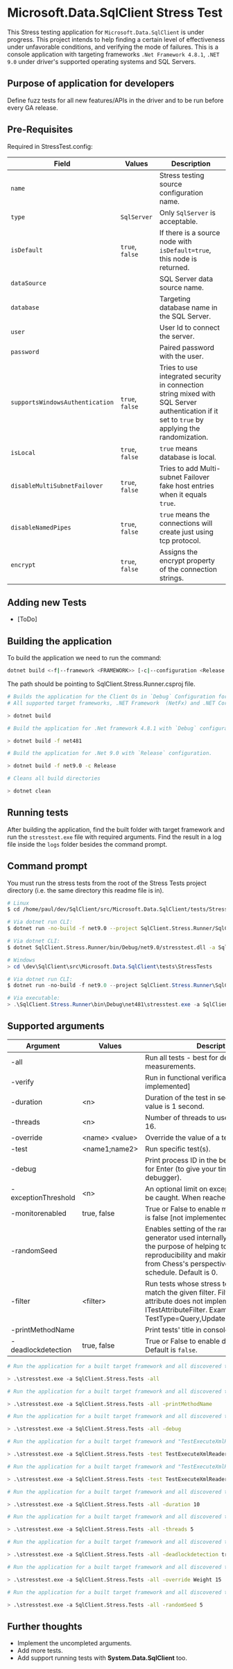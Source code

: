 # Microsoft.Data.SqlClient Stress Test

This Stress testing application for `Microsoft.Data.SqlClient` is under progress.
This project intends to help finding a certain level of effectiveness under unfavorable conditions, and verifying the mode of failures.
This is a console application with targeting frameworks `.Net Framework 4.8.1`, `.NET 9.0` under driver's supported operating systems and SQL Servers.

## Purpose of application for developers

Define fuzz tests for all new features/APIs in the driver and to be run before every GA release.

## Pre-Requisites

Required in StressTest.config:

|Field|Values|Description|
|-|-|-|
|`name`||Stress testing source configuration name.|
|`type`|`SqlServer`|Only `SqlServer` is acceptable.|
|`isDefault`|`true`, `false`|If there is a source node with `isDefault=true`, this node is returned.|
|`dataSource`||SQL Server data source name.|
|`database`||Targeting database name in the SQL Server.|
|`user`||User Id to connect the server.|
|`password`||Paired password with the user.|
|`supportsWindowsAuthentication`|`true`, `false`|Tries to use integrated security in connection string mixed with SQL Server authentication if it set to `true` by applying the randomization.|
|`isLocal`|`true`, `false`|`true` means database is local.|
|`disableMultiSubnetFailover`|`true`, `false`|Tries to add Multi-subnet Failover fake host entries when it equals `true`.|
|`disableNamedPipes`|`true`, `false`|`true` means the connections will create just using tcp protocol.|
|`encrypt`|`true`, `false`|Assigns the encrypt property of the connection strings.|

## Adding new Tests

- [ToDo]

## Building the application

To build the application we need to run the command:

```bash
dotnet build <-f|--framework <FRAMEWORK>> [-c|--configuration <Release|Debug>]
```

The path should be pointing to SqlClient.Stress.Runner.csproj file.

```bash
# Builds the application for the Client Os in `Debug` Configuration for `AnyCpu` platform.
# All supported target frameworks, .NET Framework  (NetFx) and .NET Core drivers are built by default (as supported by Client OS).

> dotnet build
```

```bash
# Build the application for .Net framework 4.8.1 with `Debug` configuration.

> dotnet build -f net481
```

```bash
# Build the application for .Net 9.0 with `Release` configuration.

> dotnet build -f net9.0 -c Release
```

```bash
# Cleans all build directories

> dotnet clean
```

## Running tests

After building the application, find the built folder with target framework and run the `stresstest.exe` file with required arguments.
Find the result in a log file inside the `logs` folder besides the command prompt.

## Command prompt

You must run the stress tests from the root of the Stress Tests project
directory (i.e. the same directory this readme file is in).

```bash
# Linux
$ cd /home/paul/dev/SqlClient/src/Microsoft.Data.SqlClient/tests/StressTests

# Via dotnet run CLI:
$ dotnet run -no-build -f net9.0 --project SqlClient.Stress.Runner/SqlClient.Stress.Runner.csproj -- -a SqlClient.Stress.Tests

# Via dotnet CLI:
$ dotnet SqlClient.Stress.Runner/bin/Debug/net9.0/stresstest.dll -a SqlClient.Stress.Tests
```

```powershell
# Windows
> cd \dev\SqlClient\src\Microsoft.Data.SqlClient\tests\StressTests

# Via dotnet run CLI:
$ dotnet run -no-build -f net9.0 --project SqlClient.Stress.Runner\SqlClient.Stress.Runner.csproj -- -a SqlClient.Stress.Tests

# Via executable:
> .\SqlClient.Stress.Runner\bin\Debug\net481\stresstest.exe -a SqlClient.Stress.Tests
```

## Supported arguments

|Argument|Values|Description|
|-|-|-|
|-all||Run all tests - best for debugging, not perf measurements.|
|-verify||Run in functional verification mode. [not implemented]|
|-duration|&lt;n&gt;|Duration of the test in seconds. Default value is 1 second.|
|-threads|&lt;n&gt;|Number of threads to use. Default value is 16.|
|-override|&lt;name&gt; &lt;value&gt;|Override the value of a test property.|
|-test|&lt;name1;name2&gt;|Run specific test(s).|
|-debug||Print process ID in the beginning and wait for Enter (to give your time to attach the debugger).|
|-exceptionThreshold|&lt;n&gt;|An optional limit on exceptions which will be caught. When reached, test will halt.|
|-monitorenabled|true, false|True or False to enable monitoring. Default is false [not implemented]|
|-randomSeed||Enables setting of the random number generator used internally. This serves both the purpose of helping to improve reproducibility and making it deterministic from Chess's perspective for a given schedule. Default is 0.|
|-filter|&lt;filter&gt;|Run tests whose stress test attributes match the given filter. Filter is not applied if attribute does not implement ITestAttributeFilter. Example: -filter TestType=Query,Update;IsServerTest=True|
|-printMethodName||Print tests' title in console window|
|-deadlockdetection|true, false|True or False to enable deadlock detection. Default is `false`.|

```bash
# Run the application for a built target framework and all discovered tests without debugger attached.

> .\stresstest.exe -a SqlClient.Stress.Tests -all
```

```bash
# Run the application for a built target framework and all discovered tests without debugger attached and shows the test methods' names.

> .\stresstest.exe -a SqlClient.Stress.Tests -all -printMethodName 
```

```bash
# Run the application for a built target framework and all discovered tests and will wait for debugger to be attached.

> .\stresstest.exe -a SqlClient.Stress.Tests -all -debug 
```

```bash
# Run the application for a built target framework and "TestExecuteXmlReaderAsyncCancellation" test without debugger attached.

> .\stresstest.exe -a SqlClient.Stress.Tests -test TestExecuteXmlReaderAsyncCancellation
```

```bash
# Run the application for a built target framework and "TestExecuteXmlReaderAsyncCancellation" test without debugger attached.

> .\stresstest.exe -a SqlClient.Stress.Tests -test TestExecuteXmlReaderAsyncCancellation
```

```bash
# Run the application for a built target framework and all discovered tests without debugger attached for 10 seconds.

> .\stresstest.exe -a SqlClient.Stress.Tests -all -duration 10
```

```bash
# Run the application for a built target framework and all discovered tests without debugger attached with 5 threads.

> .\stresstest.exe -a SqlClient.Stress.Tests -all -threads 5
```

```bash
# Run the application for a built target framework and all discovered tests without debugger attached and dead lock detection process.

> .\stresstest.exe -a SqlClient.Stress.Tests -all -deadlockdetection true
```

```bash
# Run the application for a built target framework and all discovered tests without debugger attached with overriding the weight property with value 15.

> .\stresstest.exe -a SqlClient.Stress.Tests -all -override Weight 15
```

```bash
# Run the application for a built target framework and all discovered tests without debugger attached with injecting random seed of 5.

> .\stresstest.exe -a SqlClient.Stress.Tests -all -randomSeed 5
```

## Further thoughts

- Implement the uncompleted arguments.
- Add more tests.
- Add support running tests with **System.Data.SqlClient** too.
